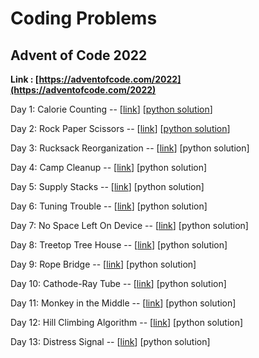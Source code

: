 # Coding Problems

## Advent of Code 2022

**Link : [https://adventofcode.com/2022](https://adventofcode.com/2022)**

Day 1: Calorie Counting -- [[link](https://adventofcode.com/2022/day/1)] [[python solution](coding/advent-of-code-2022/day1/solution.py)]

Day 2: Rock Paper Scissors -- [[link](https://adventofcode.com/2022/day/2)] [[python solution](coding/advent-of-code-2022/day2/solution.py)]

Day 3: Rucksack Reorganization -- [[link](https://adventofcode.com/2022/day/3)] [python solution]

Day 4: Camp Cleanup -- [[link](https://adventofcode.com/2022/day/4)] [python solution]

Day 5: Supply Stacks -- [[link](https://adventofcode.com/2022/day/5)] [python solution]

Day 6: Tuning Trouble -- [[link](https://adventofcode.com/2022/day/6)] [python solution]

Day 7: No Space Left On Device -- [[link](https://adventofcode.com/2022/day/7)] [python solution]

Day 8: Treetop Tree House -- [[link](https://adventofcode.com/2022/day/8)] [python solution]

Day 9: Rope Bridge -- [[link](https://adventofcode.com/2022/day/9)] [python solution]

Day 10: Cathode-Ray Tube -- [[link](https://adventofcode.com/2022/day/10)] [python solution]

Day 11: Monkey in the Middle -- [[link](https://adventofcode.com/2022/day/11)] [python solution]

Day 12: Hill Climbing Algorithm -- [[link](https://adventofcode.com/2022/day/12)] [python solution]

Day 13: Distress Signal -- [[link](https://adventofcode.com/2022/day/13)] [python solution]

